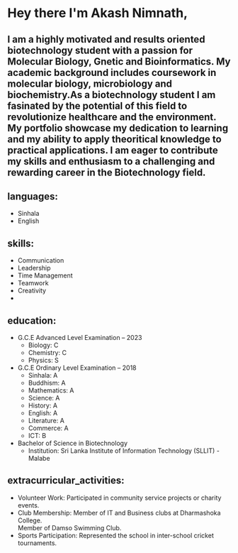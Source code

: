 # Hey there I'm Akash Nimnath,
## I am a highly motivated and results oriented biotechnology student with a passion for Molecular Biology, Gnetic and Bioinformatics. My academic background includes coursework in molecular biology, microbiology and biochemistry.As a biotechnology student I am fasinated by the potential of this field to revolutionize healthcare and the environment. My portfolio showcase my dedication to learning and my ability to apply theoritical knowledge to practical applications. I am eager to contribute my skills and enthusiasm to a challenging and rewarding career in the Biotechnology field.



## languages:
  - Sinhala
  - English

## skills:
  - Communication
  - Leadership
  - Time Management
  - Teamwork
  - Creativity
  - 
## education:
  - G.C.E Advanced Level Examination – 2023
    - Biology: C
    - Chemistry: C
    - Physics: S
  - G.C.E Ordinary Level Examination – 2018
    - Sinhala: A
    - Buddhism: A
    - Mathematics: A
    - Science: A
    - History: A
    - English: A
    - Literature: A
    - Commerce: A
    - ICT: B
  - Bachelor of Science in Biotechnology
    - Institution: Sri Lanka Institute of Information Technology (SLLIT) - Malabe

## extracurricular_activities:
  - Volunteer Work: Participated in community service projects or charity events.
  - Club Membership: Member of IT and Business clubs at Dharmashoka College.<br>
                     Member of Damso Swimming Club.
  - Sports Participation: Represented the school in inter-school cricket tournaments.

